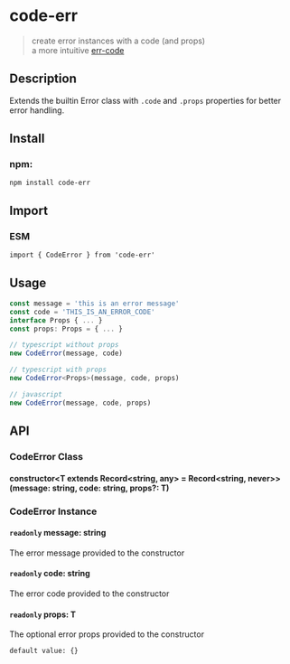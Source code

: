 # code-err

> create error instances with a code (and props)<br/>
> a more intuitive [err-code](https://github.com/IndigoUnited/js-err-code)<br/>

## Description

Extends the builtin Error class with `.code` and `.props` properties for better error handling.

## Install

### npm:

`npm install code-err`

## Import

### ESM

`import { CodeError } from 'code-err'`

<!--
### CJS

`const { CodeError } = require('code-err')`
-->

## Usage

```ts
const message = 'this is an error message'
const code = 'THIS_IS_AN_ERROR_CODE'
interface Props { ... }
const props: Props = { ... }

// typescript without props
new CodeError(message, code)

// typescript with props
new CodeError<Props>(message, code, props)

// javascript
new CodeError(message, code, props)
```

## API

### CodeError Class

#### constructor\<T extends Record\<string, any\> = Record\<string, never\>\>(message: string, code: string, props?: T)

### CodeError Instance

#### `readonly` message: string

The error message provided to the constructor

#### `readonly` code: string

The error code provided to the constructor

#### `readonly` props: T

The optional error props provided to the constructor

`default value: {}`
